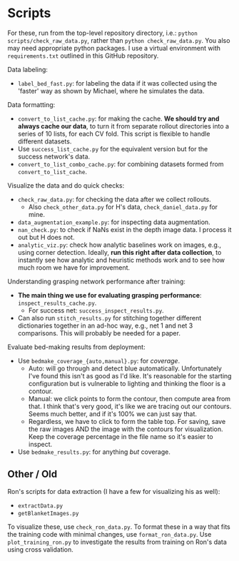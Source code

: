 # Scripts

For these, run from the top-level repository directory, i.e.: `python scripts/check_raw_data.py`,
rather than `python check_raw_data.py`.  You also may need appropriate python packages. I use a
virtual environment with `requirements.txt` outlined in this GitHub repository.

Data labeling:

- `label_bed_fast.py`: for labeling the data if it was collected using the 'faster' way as shown by
  Michael, where he simulates the data.

Data formatting:

- `convert_to_list_cache.py`: for making the cache. **We should try and always cache our data**, to
  turn it from separate rollout directories into a series of 10 lists, for each CV fold. This script
  is flexible to handle different datasets.
- Use `success_list_cache.py` for the equivalent version but for the success network's data.
- `convert_to_list_combo_cache.py`: for combining datasets formed from `convert_to_list_cache`.

Visualize the data and do quick checks:

- `check_raw_data.py`: for checking the data after we collect rollouts.
    - Also `check_other_data.py` for H's data, `check_daniel_data.py` for mine.
- `data_augmentation_example.py`: for inspecting data augmentation.
- `nan_check.py`: to check if NaNs exist in the depth image data. I process it out but H does not.
- `analytic_viz.py`: check how analytic baselines work on images, e.g., using corner detection.
  Ideally, **run this right after data collection**, to instantly see how analytic and heuristic
  methods work and to see how much room we have for improvement.

Understanding grasping network performance after training:

- **The main thing we use for evaluating grasping performance**: `inspect_results_cache.py`.
    - For success net: `success_inspect_results.py`.
- Can also run `stitch_results.py` for stitching together different dictionaries together in an
  ad-hoc way, e.g., net 1 and net 3 comparisons. This will probably be needed for a paper.

Evaluate bed-making results from deployment:

- Use `bedmake_coverage_{auto,manual}.py`: for _coverage_.
    - Auto: will go through and detect blue automatically. Unfortunately I've found this isn't as
      good as I'd like. It's reasonable for the starting configuration but is vulnerable to lighting
      and thinking the floor is a contour.
    - Manual: we click points to form the contour, then compute area from that. I think that's very
      good, it's like we are tracing out our contours. Seems much better, and if it's 100% we
      can just say that.
    - Regardless, we have to click to form the table top. For saving, save the raw images AND the
      image with the contours for visualization.  Keep the coverage percentage in the file name so
      it's easier to inspect.
- Use `bedmake_results.py`: for anything _but_ coverage.

## Other / Old

Ron's scripts for data extraction (I have a few for visualizing his as well):

- `extractData.py`
- `getBlanketImages.py`

To visualize these, use `check_ron_data.py`. To format these in a way that fits the training code
with minimal changes, use `format_ron_data.py`. Use `plot_training_ron.py` to investigate the
results from training on Ron's data using cross validation.
